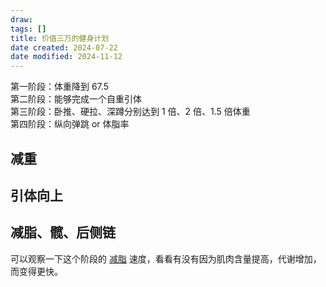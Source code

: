 ```yaml
---
draw:
tags: []
title: 价值三万的健身计划
date created: 2024-07-22
date modified: 2024-11-12
---
```


第一阶段：体重降到 67.5  
第二阶段：能够完成一个自重引体  
第三阶段：卧推、硬拉、深蹲分别达到 1 倍、2 倍、1.5 倍体重  
第四阶段：纵向弹跳 or 体脂率

## 减重

## 引体向上

## 减脂、髋、后侧链

可以观察一下这个阶段的 [减脂](减脂.md) 速度，看看有没有因为肌肉含量提高，代谢增加，而变得更快。
